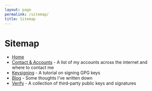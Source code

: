 ```yaml
---
layout: page
permalink: /sitemap/
title: Sitemap
---
```


# Sitemap

- [Home](/)
- [Contact &amp; Accounts](/accounts/) - A list of my accounts across the internet and where to contact me
- [Keysigning](/keysigning/) - A tutorial on signing GPG keys
- [Blog](/blog/) - Some thoughts I've written down
- [Verify](/verify/) - A collection of third-party public keys and signatures
